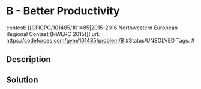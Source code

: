 # B - Better Productivity

contest: [[CFICPC/101485/101485|2015-2016 Northwestern European Regional Contest (NWERC 2015)]]
url: https://codeforces.com/gym/101485/problem/B
#Status/UNSOLVED
Tags: #

## Description

## Solution

